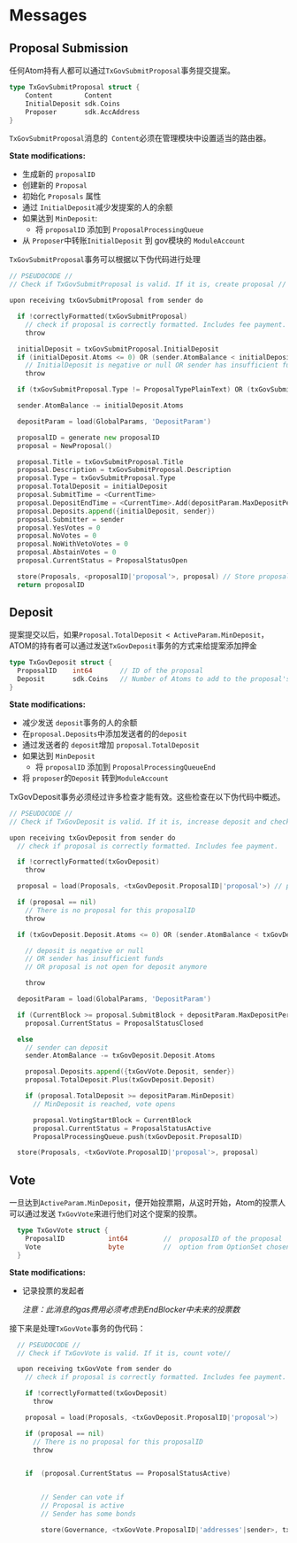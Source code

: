 # Messages

## Proposal Submission

任何Atom持有人都可以通过`TxGovSubmitProposal`事务提交提案。

```go
type TxGovSubmitProposal struct {
    Content        Content
    InitialDeposit sdk.Coins
    Proposer       sdk.AccAddress
}
```

`TxGovSubmitProposal`消息的` Content`必须在管理模块中设置适当的路由器。

**State modifications:**

- 生成新的 `proposalID`
- 创建新的 `Proposal`
- 初始化 `Proposals` 属性
- 通过 `InitialDeposit`减少发提案的人的余额
- 如果达到 `MinDeposit`:
  - 将 `proposalID` 添加到 `ProposalProcessingQueue`
- 从 `Proposer`中转账`InitialDeposit` 到 gov模块的 `ModuleAccount`

`TxGovSubmitProposal`事务可以根据以下伪代码进行处理

```go
// PSEUDOCODE //
// Check if TxGovSubmitProposal is valid. If it is, create proposal //

upon receiving txGovSubmitProposal from sender do

  if !correctlyFormatted(txGovSubmitProposal)
    // check if proposal is correctly formatted. Includes fee payment.
    throw

  initialDeposit = txGovSubmitProposal.InitialDeposit
  if (initialDeposit.Atoms <= 0) OR (sender.AtomBalance < initialDeposit.Atoms)
    // InitialDeposit is negative or null OR sender has insufficient funds
    throw

  if (txGovSubmitProposal.Type != ProposalTypePlainText) OR (txGovSubmitProposal.Type != ProposalTypeSoftwareUpgrade)

  sender.AtomBalance -= initialDeposit.Atoms

  depositParam = load(GlobalParams, 'DepositParam')

  proposalID = generate new proposalID
  proposal = NewProposal()

  proposal.Title = txGovSubmitProposal.Title
  proposal.Description = txGovSubmitProposal.Description
  proposal.Type = txGovSubmitProposal.Type
  proposal.TotalDeposit = initialDeposit
  proposal.SubmitTime = <CurrentTime>
  proposal.DepositEndTime = <CurrentTime>.Add(depositParam.MaxDepositPeriod)
  proposal.Deposits.append({initialDeposit, sender})
  proposal.Submitter = sender
  proposal.YesVotes = 0
  proposal.NoVotes = 0
  proposal.NoWithVetoVotes = 0
  proposal.AbstainVotes = 0
  proposal.CurrentStatus = ProposalStatusOpen

  store(Proposals, <proposalID|'proposal'>, proposal) // Store proposal in Proposals mapping
  return proposalID
```

## Deposit

提案提交以后，如果`Proposal.TotalDeposit < ActiveParam.MinDeposit`，ATOM的持有者可以通过发送`TxGovDeposit`事务的方式来给提案添加押金

```go
type TxGovDeposit struct {
  ProposalID    int64       // ID of the proposal
  Deposit       sdk.Coins   // Number of Atoms to add to the proposal's deposit
}
```

**State modifications:**

- 减少发送 `deposit`事务的人的余额
- 在`proposal.Deposits`中添加发送者的的`deposit`
- 通过发送者的 `deposit`增加 `proposal.TotalDeposit` 
- 如果达到 `MinDeposit`
  - 将 `proposalID` 添加到 `ProposalProcessingQueueEnd`
- 将 `proposer`的`Deposit` 转到`ModuleAccount`

TxGovDeposit事务必须经过许多检查才能有效。这些检查在以下伪代码中概述。

```go
// PSEUDOCODE //
// Check if TxGovDeposit is valid. If it is, increase deposit and check if MinDeposit is reached

upon receiving txGovDeposit from sender do
  // check if proposal is correctly formatted. Includes fee payment.

  if !correctlyFormatted(txGovDeposit)
    throw

  proposal = load(Proposals, <txGovDeposit.ProposalID|'proposal'>) // proposal is a const key, proposalID is variable

  if (proposal == nil)
    // There is no proposal for this proposalID
    throw

  if (txGovDeposit.Deposit.Atoms <= 0) OR (sender.AtomBalance < txGovDeposit.Deposit.Atoms) OR (proposal.CurrentStatus != ProposalStatusOpen)

    // deposit is negative or null
    // OR sender has insufficient funds
    // OR proposal is not open for deposit anymore

    throw

  depositParam = load(GlobalParams, 'DepositParam')

  if (CurrentBlock >= proposal.SubmitBlock + depositParam.MaxDepositPeriod)
    proposal.CurrentStatus = ProposalStatusClosed

  else
    // sender can deposit
    sender.AtomBalance -= txGovDeposit.Deposit.Atoms

    proposal.Deposits.append({txGovVote.Deposit, sender})
    proposal.TotalDeposit.Plus(txGovDeposit.Deposit)

    if (proposal.TotalDeposit >= depositParam.MinDeposit)
      // MinDeposit is reached, vote opens

      proposal.VotingStartBlock = CurrentBlock
      proposal.CurrentStatus = ProposalStatusActive
      ProposalProcessingQueue.push(txGovDeposit.ProposalID)

  store(Proposals, <txGovVote.ProposalID|'proposal'>, proposal)
```

## Vote

一旦达到`ActiveParam.MinDeposit`，便开始投票期，从这时开始，Atom的投票人可以通过发送 `TxGovVote`来进行他们对这个提案的投票。

```go
  type TxGovVote struct {
    ProposalID           int64         //  proposalID of the proposal
    Vote                 byte          //  option from OptionSet chosen by the voter
  }
```

**State modifications:**

- 记录投票的发起者

  _注意：此消息的gas费用必须考虑到EndBlocker中未来的投票数_

接下来是处理`TxGovVote`事务的伪代码：

```go
  // PSEUDOCODE //
  // Check if TxGovVote is valid. If it is, count vote//

  upon receiving txGovVote from sender do
    // check if proposal is correctly formatted. Includes fee payment.

    if !correctlyFormatted(txGovDeposit)
      throw

    proposal = load(Proposals, <txGovDeposit.ProposalID|'proposal'>)

    if (proposal == nil)
      // There is no proposal for this proposalID
      throw


    if  (proposal.CurrentStatus == ProposalStatusActive)


        // Sender can vote if
        // Proposal is active
        // Sender has some bonds

        store(Governance, <txGovVote.ProposalID|'addresses'|sender>, txGovVote.Vote)   // Voters can vote multiple times. Re-voting overrides previous vote. This is ok because tallying is done once at the end.
```